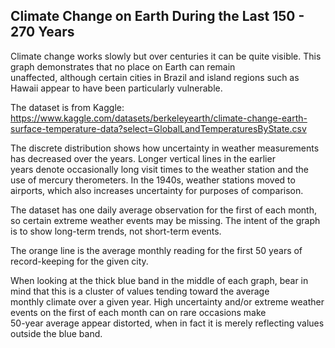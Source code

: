 ## Climate Change on Earth During the Last 150 - 270 Years

Climate change works slowly but over centuries it can be quite visible. This graph demonstrates that no place on Earth can remain </br>
unaffected, although certain cities in Brazil and island regions such as Hawaii appear to have been particularly vulnerable.

The dataset is from Kaggle: https://www.kaggle.com/datasets/berkeleyearth/climate-change-earth-surface-temperature-data?select=GlobalLandTemperaturesByState.csv

The discrete distribution shows how uncertainty in weather measurements has decreased over the years. Longer vertical lines in the earlier </br>
years denote occasionally long visit times to the weather station and the use of mercury therometers. In the 1940s, weather stations moved to airports, 
which also increases uncertainty for purposes of comparison.

The dataset has one daily average observation for the first of each month, so certain extreme weather events may be missing. The intent of the graph
is to show long-term trends, not short-term events.

The orange line is the average monthly reading for the first 50 years of record-keeping for the given city. 

When looking at the thick blue band in the middle of each graph, bear in mind that this is a cluster of values tending toward the average </br>
monthly climate over a given year. High uncertainty and/or extreme weather events on the first of each month can on rare occasions make </br>
50-year average appear distorted, when in fact it is merely reflecting values outside the blue band.
